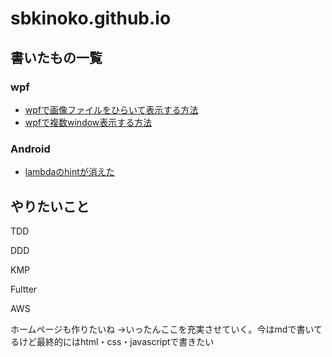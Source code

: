 ﻿# sbkinoko.github.io
## 書いたもの一覧
### wpf
- [wpfで画像ファイルをひらいて表示する方法](https://sbkinoko.github.io/wpf/image_road_button/image_road_button)
- [wpfで複数window表示する方法](https://sbkinoko.github.io/wpf/show_windows/show_windows)

### Android
- [lambdaのhintが消えた](htpps://sbkinoko.github.io/android/display-scope.html)
 
## やりたいこと

TDD

DDD

KMP

Fultter

AWS

ホームページも作りたいね
→いったんここを充実させていく。今はmdで書いてるけど最終的にはhtml・css・javascriptで書きたい
